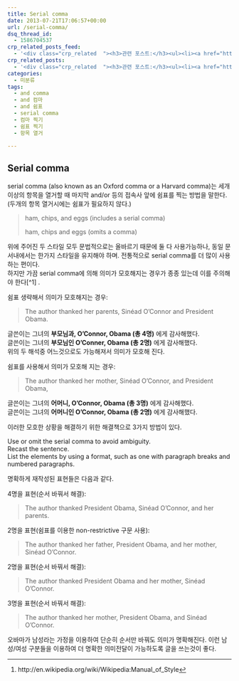 ```yaml
---
title: Serial comma
date: 2013-07-21T17:06:57+00:00
url: /serial-comma/
dsq_thread_id:
  - 1586704537
crp_related_posts_feed:
  - '<div class="crp_related  "><h3>관련 포스트:</h3><ul><li><a href="https://www.letmecompile.com/api-auth-jwt-jwk-explained/"     class="post-800"><span class="crp_title">API 서버 인증을 위한 JWT와 JWK 이해하기</span></a></li><li><a href="https://www.letmecompile.com/certificate-file-format-extensions-comparison/"     class="post-792"><span class="crp_title">인증서 파일 형식 및 확장자의 차이점 비교 설명 (Certificate file format&hellip;</span></a></li><li><a href="https://www.letmecompile.com/steemit-font-changer/"     class="post-717"><span class="crp_title">스팀잇 폰트체인저 - 한글 폰트 최적화로 스팀잇 포스트의 가독성을 향상시키기</span></a></li><li><a href="https://www.letmecompile.com/redis-cluster-sentinel-overview/"     class="post-770"><span class="crp_title">레디스 클러스터, 센티넬 구성 및 동작 방식</span></a></li><li><a href="https://www.letmecompile.com/mysql-innodb-lock-deadlock/"     class="post-763"><span class="crp_title">MySQL InnoDB lock & deadlock 이해하기</span></a></li></ul><div class="crp_clear"></div></div>'
crp_related_posts:
  - '<div class="crp_related  "><h3>관련 포스트:</h3><ul><li><a href="https://www.letmecompile.com/api-auth-jwt-jwk-explained/"     class="post-800"><span class="crp_title">API 서버 인증을 위한 JWT와 JWK 이해하기</span></a></li><li><a href="https://www.letmecompile.com/certificate-file-format-extensions-comparison/"     class="post-792"><span class="crp_title">인증서 파일 형식 및 확장자의 차이점 비교 설명 (Certificate file format&hellip;</span></a></li><li><a href="https://www.letmecompile.com/steemit-font-changer/"     class="post-717"><span class="crp_title">스팀잇 폰트체인저 - 한글 폰트 최적화로 스팀잇 포스트의 가독성을 향상시키기</span></a></li><li><a href="https://www.letmecompile.com/redis-cluster-sentinel-overview/"     class="post-770"><span class="crp_title">레디스 클러스터, 센티넬 구성 및 동작 방식</span></a></li><li><a href="https://www.letmecompile.com/mysql-innodb-lock-deadlock/"     class="post-763"><span class="crp_title">MySQL InnoDB lock & deadlock 이해하기</span></a></li></ul><div class="crp_clear"></div></div>'
categories:
  - 미분류
tags:
  - and comma
  - and 컴마
  - and 쉼표
  - serial comma
  - 컴마 찍기
  - 쉼표 찍기
  - 항목 열거

---
```

## Serial comma

serial comma (also known as an Oxford comma or a Harvard comma)는 세개 이상의 항목을 열거할 때 마지막 and/or 등의 접속사 앞에 쉼표를 찍는 방법을 말한다. (두개의 항목 열거시에는 쉼표가 필요하지 않다.)

> ham, chips, and eggs (includes a serial comma)
> 
> ham, chips and eggs (omits a comma)

위에 주어진 두 스타일 모두 문법적으로는 올바르기 때문에 둘 다 사용가능하나, 동일 문서내에서는 한가지 스타일을 유지해야 하며. 전통적으로 serial comma를 더 많이 사용하는 편이다.  
하지만 가끔 serial comma에 의해 의미가 모호해지는 경우가 종종 있는데 이를 주의해야 한다[^1] .

쉼표 생략해서 의미가 모호해지는 경우:

> The author thanked her parents, Sinéad O&#8217;Connor and President Obama.

글쓴이는 그녀의 **부모님과, O&#8217;Connor, Obama (총 4명)** 에게 감사해했다.  
글쓴이는 그녀의 **부모님인 O&#8217;Conner, Obama (총 2명)** 에게 감사해했다.  
위의 두 해석중 어느것으로도 가능해져서 의미가 모호해 진다.

쉼표를 사용해서 의미가 모호해 지는 경우:

> The author thanked her mother, Sinéad O&#8217;Connor, and President Obama,

글쓴이는 그녀의 **어머니, O&#8217;Connor, Obama (총 3명)** 에게 감사해했다.  
글쓴이는 그녀의 **어머니인 O&#8217;Connor, Obama (총 2명)** 에게 감사해했다.

이러한 모호한 상황을 해결하기 위한 해결책으로 3가지 방법이 있다.

Use or omit the serial comma to avoid ambiguity.  
Recast the sentence.  
List the elements by using a format, such as one with paragraph breaks and numbered paragraphs.

명확하게 재작성된 표현들은 다음과 같다.

4명을 표현(순서 바꿔서 해결):

> The author thanked President Obama, Sinéad O&#8217;Connor, and her parents.

2명을 표현(쉼표를 이용한 non-restrictive 구문 사용):

> The author thanked her father, President Obama, and her mother, Sinéad O&#8217;Connor.

2명을 표현(순서 바꿔서 해결):

> The author thanked President Obama and her mother, Sinéad O&#8217;Connor.

3명을 표현(순서 바꿔서 해결):

> The author thanked her mother, President Obama, and Sinéad O&#8217;Connor.

오바마가 남성라는 가정을 이용하여 단순히 순서만 바꿔도 의미가 명확해진다. 이런 남성/여성 구분들을 이용하여 더 명확한 의미전달이 가능하도록 글을 쓰는것이 좋다.

<div class="footnotes">
  <hr />
  
  <ol>
    <li id="fn:1">
      <p>
        http://en.wikipedia.org/wiki/Wikipedia:Manual_of_Style<a href="#fnref:1" rev="footnote">&#8617;</a>
      </p>
    </li>
  </ol>
</div>